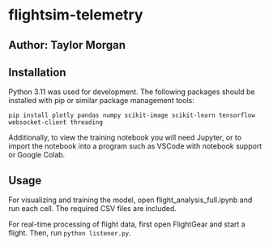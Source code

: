 # flightsim-telemetry

## Author: Taylor Morgan

## Installation

Python 3.11 was used for development. The following packages should be installed with pip or similar package management tools:

`pip install plotly pandas numpy scikit-image scikit-learn tensorflow websocket-client threading`

Additionally, to view the training notebook you will need Jupyter, or to import the notebook into a program such as VSCode with notebook support or Google Colab.

## Usage

For visualizing and training the model, open flight_analysis_full.ipynb and run each cell. The required CSV files are included.

For real-time processing of flight data, first open FlightGear and start a flight. Then, run `python listener.py`. 